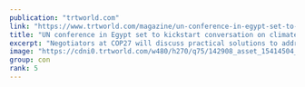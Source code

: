 ```yaml
---
publication: "trtworld.com"
link: "https://www.trtworld.com/magazine/un-conference-in-egypt-set-to-kickstart-conversation-on-climate-reparations-62016"
title: "UN conference in Egypt set to kickstart conversation on climate reparations"
excerpt: "Negotiators at COP27 will discuss practical solutions to address how historical polluters should pay for poor countries’ irreversible climate-related losses."
image: "https://cdni0.trtworld.com/w480/h270/q75/142908_asset_15414504__1666877481019.jpeg"
group: con
rank: 5
---
```

